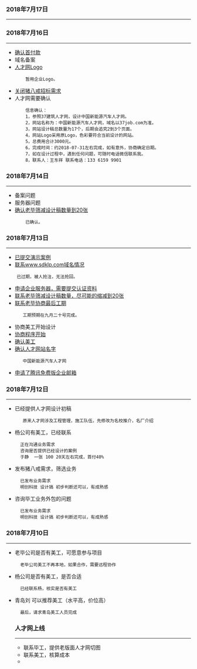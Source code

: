 
###  2018年7月17日
-----------------------------------------------------------------



###  2018年7月16日
-----------------------------------------------------------------
* [确认首付款]()
* 域名备案
* [人才网Logo]()
  ```
      暂用企业Logo。

   ```
* [关闭猪八戒招标需求]()
* 人才网需要确认
  ```
      信息确认：
      1，参照37建筑人才网，设计中国新能源汽车人才网。
      2，网站名称为：中国新能源汽车人才网，域名以37job.com为准。
      3，网站设计稿总数量为17个，后期会追究2到3个页面。
      4，网站Logo采用原Logo，色彩要符合当前设计的网站。
      5，总费用合计3000元。
      6，完成时间：约2018-07-31左右完成，如有意外，协商确定日期。
      7，如在设计过程中，遇到任何问题，可随时电话微信联系我。
      8，联系人：王东祥 联系电话：133 6159 9901

   ```

###  2018年7月14日
-----------------------------------------------------------------

 * 备案问题
 * 服务器问题
 * [确认老毕筛减设计稿数量到20张]()
   ```
       已确认。

    ```


###  2018年7月13日
-----------------------------------------------------------------
* [已提交演示案例]()
* [联系www.sdklp.com域名情况]()
 ```
     已过期，被人抢注，无法抢回。

  ```
* [申请企业服务器，需要提交认证资料]()
* [联系老毕筛减设计稿数量，尽可能的缩减到20张]()
* [联系老毕协商最后工期]()
  ```
     工期预期在九月二十号完成。

  ```
* 协商美工开始设计
* [协商程序开始]()
* [确认美工]()
* [确认人才网站名字]()
  ```
     中国新能源汽车人才网

  ```
* [申请了腾讯免费版企业邮箱](https://exmail.qq.com/login)

###  2018年7月12日
-----------------------------------------------------------------

* 已经提供人才网设计初稿
  ```
     原来人才网涉及工程管理，施工队伍，先修改为名校推介，名厂介绍

  ```
* 杨公司有美工，已经联系
  ```
    正在沟通业务需求
    咨询是否提供已经设计的案例
    于静  一张 100 20天左右完成，首付40%

  ```

* 发布猪八戒需求，筛选业务
  ```
    已发布业务需求
    明创科技 设计搞 初步判断还可以，有成熟感

  ```
* 咨询毕工业务外包的问题
  ```
    已发布业务需求
    明创科技 设计搞 初步判断还可以，有成熟感

  ```


###  2018年7月10日
-----------------------------------------------------------------

* 老毕公司是否有美工，可愿意参与项目
  ```
    老毕公司美工不再本地，如果合作，需要远程协作

  ```
* 杨公司是否有美工，是否合适
  ```
    已经联系杨，核实是否有美工

  ```
* 青岛刘 可以推荐美工（水平高，价位高）
  ```
    最后，请求青岛美工人员完成

  ```



  ### 人才网上线
  -----------------------------------------------------------------

  *   联系毕工，提供老版面人才网切图
  *   联系美工，核算成本
  *
